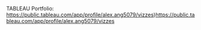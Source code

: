 TABLEAU Portfolio: https://public.tableau.com/app/profile/alex.ang5079/vizzes)https://public.tableau.com/app/profile/alex.ang5079/vizzes
